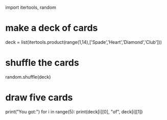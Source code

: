 import itertools, random

# make a deck of cards

deck = list(itertools.product(range(1,14),['Spade','Heart','Diamond','Club']))

# shuffle the cards

random.shuffle(deck)

# draw five cards

print("You got:")
for i in range(5):
print(deck[i][0], "of", deck[i][1])
